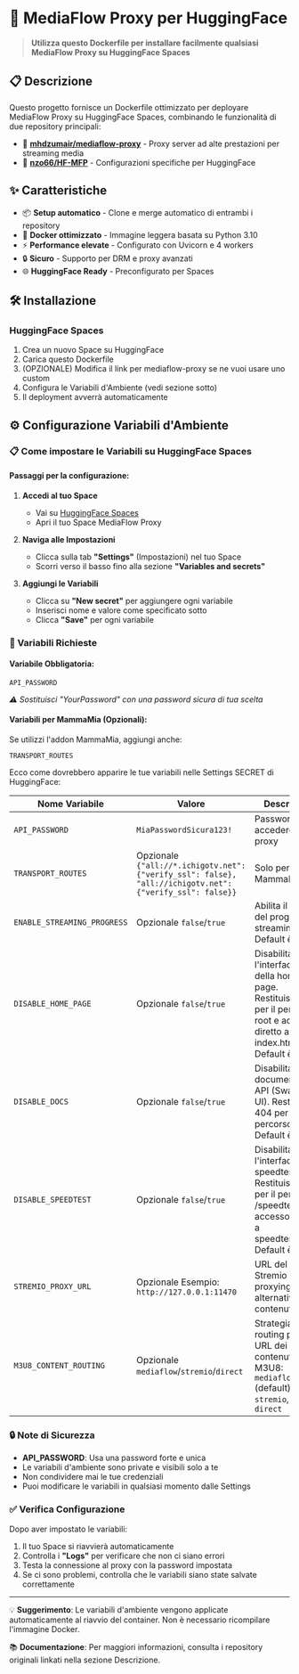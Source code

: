 # 🚀 MediaFlow Proxy per HuggingFace

> **Utilizza questo Dockerfile per installare facilmente qualsiasi MediaFlow Proxy su HuggingFace Spaces**

## 📋 Descrizione

Questo progetto fornisce un Dockerfile ottimizzato per deployare MediaFlow Proxy su HuggingFace Spaces, combinando le funzionalità di due repository principali:

- 🎯 **[mhdzumair/mediaflow-proxy](https://github.com/mhdzumair/mediaflow-proxy)** - Proxy server ad alte prestazioni per streaming media
- 🔧 **[nzo66/HF-MFP](https://github.com/nzo66/HF-MFP)** - Configurazioni specifiche per HuggingFace

## ✨ Caratteristiche

- 📦 **Setup automatico** - Clone e merge automatico di entrambi i repository
- 🐳 **Docker ottimizzato** - Immagine leggera basata su Python 3.10
- ⚡ **Performance elevate** - Configurato con Uvicorn e 4 workers
- 🔒 **Sicuro** - Supporto per DRM e proxy avanzati
- 🌐 **HuggingFace Ready** - Preconfigurato per Spaces

## 🛠️ Installazione

### HuggingFace Spaces
1. Crea un nuovo Space su HuggingFace
2. Carica questo Dockerfile
3. (OPZIONALE) Modifica il link per mediaflow-proxy se ne vuoi usare uno custom
4. Configura le Variabili d'Ambiente (vedi sezione sotto)
5. Il deployment avverrà automaticamente

## ⚙️ Configurazione Variabili d'Ambiente

### 📋 Come impostare le Variabili su HuggingFace Spaces

#### Passaggi per la configurazione:

1. **Accedi al tuo Space**
   - Vai su [HuggingFace Spaces](https://huggingface.co/spaces)
   - Apri il tuo Space MediaFlow Proxy

2. **Naviga alle Impostazioni**
   - Clicca sulla tab **"Settings"** (Impostazioni) nel tuo Space
   - Scorri verso il basso fino alla sezione **"Variables and secrets"**

3. **Aggiungi le Variabili**
   - Clicca su **"New secret"** per aggiungere ogni variabile
   - Inserisci nome e valore come specificato sotto
   - Clicca **"Save"** per ogni variabile

### 🔑 Variabili Richieste

#### Variabile Obbligatoria:

```
API_PASSWORD
```

*⚠️ Sostituisci "YourPassword" con una password sicura di tua scelta*

#### Variabili per MammaMia (Opzionali):
Se utilizzi l'addon MammaMia, aggiungi anche:

```
TRANSPORT_ROUTES
```

Ecco come dovrebbero apparire le tue variabili nelle Settings SECRET di HuggingFace:

| Nome Variabile | Valore | Descrizione |
|---|---|---|
| `API_PASSWORD` | `MiaPasswordSicura123!` | Password per accedere al proxy |
| `TRANSPORT_ROUTES` | Opzionale `{"all://*.ichigotv.net": {"verify_ssl": false}, "all://ichigotv.net": {"verify_ssl": false}}` | Solo per addon MammaMia |
| `ENABLE_STREAMING_PROGRESS` | Opzionale `false`/`true` | Abilita il logging del progresso streaming. Default è `false` |
| `DISABLE_HOME_PAGE` | Opzionale `false`/`true` | Disabilita l'interfaccia della home page. Restituisce 404 per il percorso root e accesso diretto a index.html. Default è `false` |
| `DISABLE_DOCS` | Opzionale `false`/`true` | Disabilita la documentazione API (Swagger UI). Restituisce 404 per il percorso /docs. Default è `false` |
| `DISABLE_SPEEDTEST` | Opzionale `false`/`true` | Disabilita l'interfaccia speedtest. Restituisce 404 per il percorso /speedtest e accesso diretto a speedtest.html. Default è `false` |
| `STREMIO_PROXY_URL` | Opzionale Esempio: `http://127.0.0.1:11470` | URL del server Stremio per il proxying alternativo dei contenuti. |
| `M3U8_CONTENT_ROUTING` | Opzionale `mediaflow`/`stremio`/`direct` | Strategia di routing per gli URL dei contenuti M3U8: `mediaflow` (default), `stremio`, o `direct` |

### 🔒 Note di Sicurezza

- **API_PASSWORD**: Usa una password forte e unica
- Le variabili d'ambiente sono private e visibili solo a te
- Non condividere mai le tue credenziali
- Puoi modificare le variabili in qualsiasi momento dalle Settings

### ✅ Verifica Configurazione

Dopo aver impostato le variabili:
1. Il tuo Space si riavvierà automaticamente
2. Controlla i **"Logs"** per verificare che non ci siano errori
3. Testa la connessione al proxy con la password impostata
4. Se ci sono problemi, controlla che le variabili siano state salvate correttamente

---

💡 **Suggerimento**: Le variabili d'ambiente vengono applicate automaticamente al riavvio del container. Non è necessario ricompilare l'immagine Docker.

📚 **Documentazione**: Per maggiori informazioni, consulta i repository originali linkati nella sezione Descrizione.
